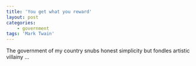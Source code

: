 ```yaml
---
title: 'You get what you reward'
layout: post
categories:
    - government
tags: 'Mark Twain'
---
```


The government of my country snubs honest simplicity but fondles artistic villainy …